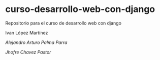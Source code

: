 # curso-desarrollo-web-con-django
Repositorio para el curso de desarrollo web con django

Ivan López Martínez

*Alejandro Arturo Palma Parra*

*Jhofre Chavez Pastor*

